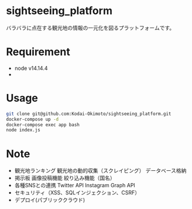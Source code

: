 # sightseeing_platform
バラバラに点在する観光地の情報の一元化を図るプラットフォームです。

# Requirement
* node v14.14.4
*  
# Usage
```bash
git clone git@github.com:Kodai-Okimoto/sightseeing_platform.git
docker-compose up -d
docker-compose exec app bash
node index.js
```
# Note
- 観光地ランキング
観光地の動的収集（スクレイピング）
データベース格納
- 掲示板
 画像投稿機能
 絞り込み機能（国名）
- 各種SNSとの連携
 Twitter API
 Instagram Graph API
- セキュリティ（XSS、SQLインジェクション、CSRF）
- デプロイ(パブリッククラウド)
